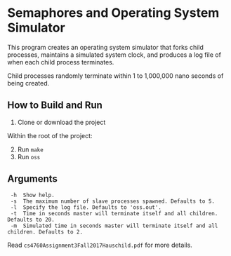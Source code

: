 # Semaphores and Operating System Simulator
This program creates an operating system simulator that forks child processes, maintains a simulated system clock, and produces a log file of when each child process terminates.

Child processes randomly terminate within 1 to 1,000,000 nano seconds of being created.

## How to Build and Run
1. Clone or download the project

Within the root of the project:

2. Run `make`
3. Run `oss`

## Arguments
```
 -h  Show help.
 -s  The maximum number of slave processes spawned. Defaults to 5.
 -l  Specify the log file. Defaults to 'oss.out'.
 -t  Time in seconds master will terminate itself and all children. Defaults to 20.
 -m  Simulated time in seconds master will terminate itself and all children. Defaults to 2.
 ```

Read `cs4760Assignment3Fall2017Hauschild.pdf` for more details.

